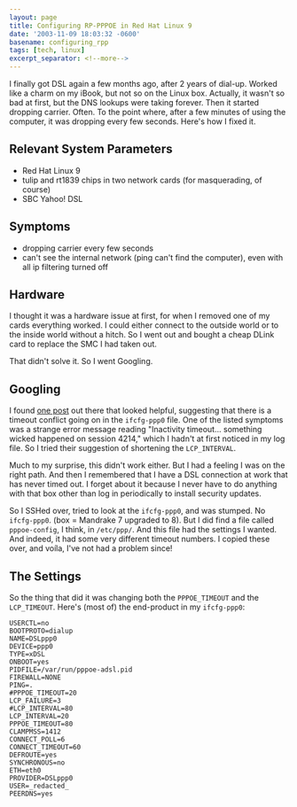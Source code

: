 ```yaml
---
layout: page
title: Configuring RP-PPPOE in Red Hat Linux 9
date: '2003-11-09 18:03:32 -0600'
basename: configuring_rpp
tags: [tech, linux]
excerpt_separator: <!--more-->
---
```


I finally got DSL again a few months ago, after 2 years of dial-up. Worked like
a charm on my iBook, but not so on the Linux box. Actually, it wasn't so bad at
first, but the DNS lookups were taking forever. Then it started dropping
carrier. Often. To the point where, after a few minutes of using the computer,
it was dropping every few seconds. Here's how I fixed it.

<!--more-->

## Relevant System Parameters

<ul>
<li>Red Hat Linux 9</li>
<li>tulip and rt1839 chips in two network cards (for masquerading, of course)</li>
<li>SBC Yahoo! DSL</li>
</ul>

## Symptoms

<ul>
<li>dropping carrier every few seconds</li>
<li>can't see the internal network (ping can't find the computer), even with all ip filtering turned off</li>
</ul>

## Hardware

I thought it was a hardware issue at first, for when I removed one of my cards
everything worked. I could either connect to the outside world or to the inside
world without a hitch. So I went out and bought a cheap DLink card to replace
the SMC I had taken out.

That didn't solve it. So I went Googling.

## Googling

I found [one post](https://web.archive.org/web/20030831201842/http://eagle.coledd.com/pipermail/alug/2002-December/000101.html)
out there that looked helpful, suggesting that there is a timeout conflict going
on in the `ifcfg-ppp0` file. One of the listed symptoms was a strange
error message reading "Inactivity timeout... something wicked happened on
session 4214," which I hadn't at first noticed in my log file. So I tried their
suggestion of shortening the `LCP_INTERVAL`.

Much to my surprise, this didn't work either. But I had a feeling I was on the
right path. And then I remembered that I have a DSL connection at work that has
never timed out. I forget about it because I never have to do anything with that
box other than log in periodically to install security updates.

So I SSHed over, tried to look at the `ifcfg-ppp0`, and was stumped. No
`ifcfg-ppp0`. (box = Mandrake 7 upgraded to 8). But I did find a file
called `pppoe-config`, I think, in `/etc/ppp/`. And this file had
the settings I wanted. And indeed, it had some very different timeout numbers. I
copied these over, and vo&iacute;la, I've not had a problem since!

## The Settings

So the thing that did it was changing both the `PPPOE_TIMEOUT` and the
`LCP_TIMEOUT`. Here's (most of) the end-product in my
`ifcfg-ppp0`:

```
USERCTL=no
BOOTPROTO=dialup
NAME=DSLppp0
DEVICE=ppp0
TYPE=xDSL
ONBOOT=yes
PIDFILE=/var/run/pppoe-adsl.pid
FIREWALL=NONE
PING=.
#PPPOE_TIMEOUT=20
LCP_FAILURE=3
#LCP_INTERVAL=80
LCP_INTERVAL=20
PPPOE_TIMEOUT=80
CLAMPMSS=1412
CONNECT_POLL=6
CONNECT_TIMEOUT=60
DEFROUTE=yes
SYNCHRONOUS=no
ETH=eth0
PROVIDER=DSLppp0
USER=_redacted_
PEERDNS=yes
```
